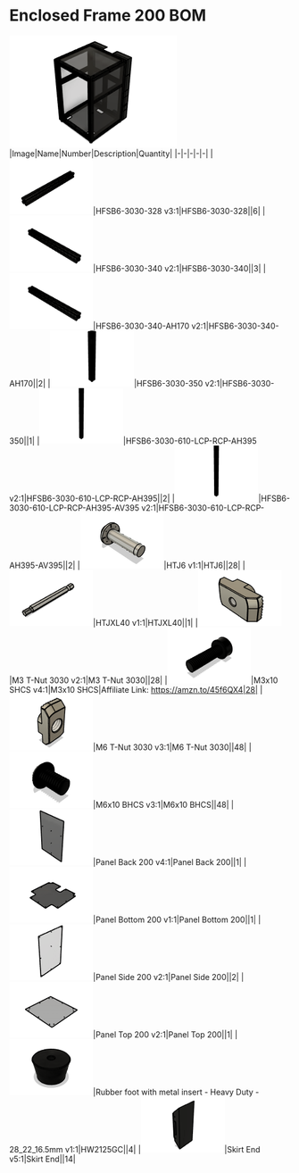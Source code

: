 # Enclosed Frame 200 BOM
![](images/enclosed-frame-200.png)
|Image|Name|Number|Description|Quantity|
|-|-|-|-|-|
|![](images/hfsb6-3030-328.png)|HFSB6-3030-328 v3:1|HFSB6-3030-328||6|
|![](images/hfsb6-3030-340.png)|HFSB6-3030-340 v2:1|HFSB6-3030-340||3|
|![](images/hfsb6-3030-340-ah170.png)|HFSB6-3030-340-AH170 v2:1|HFSB6-3030-340-AH170||2|
|![](images/hfsb6-3030-350.png)|HFSB6-3030-350 v2:1|HFSB6-3030-350||1|
|![](images/hfsb6-3030-610-lcp-rcp-ah395.png)|HFSB6-3030-610-LCP-RCP-AH395 v2:1|HFSB6-3030-610-LCP-RCP-AH395||2|
|![](images/hfsb6-3030-610-lcp-rcp-ah395-av395.png)|HFSB6-3030-610-LCP-RCP-AH395-AV395 v2:1|HFSB6-3030-610-LCP-RCP-AH395-AV395||2|
|![](images/htj6.png)|HTJ6 v1:1|HTJ6||28|
|![](images/htjxl40.png)|HTJXL40 v1:1|HTJXL40||1|
|![](images/m3-t-nut-3030.png)|M3 T-Nut 3030 v2:1|M3 T-Nut 3030||28|
|![](images/m3x10-shcs.png)|M3x10 SHCS v4:1|M3x10 SHCS|Affiliate Link: https://amzn.to/45f6QX4|28|
|![](images/m6-t-nut-3030.png)|M6 T-Nut 3030 v3:1|M6 T-Nut 3030||48|
|![](images/m6x10-bhcs.png)|M6x10 BHCS v3:1|M6x10 BHCS||48|
|![](images/panel-back-200.png)|Panel Back 200 v4:1|Panel Back 200||1|
|![](images/panel-bottom-200.png)|Panel Bottom 200 v1:1|Panel Bottom 200||1|
|![](images/panel-side-200.png)|Panel Side 200 v2:1|Panel Side 200||2|
|![](images/panel-top-200.png)|Panel Top 200 v2:1|Panel Top 200||1|
|![](images/hw2125gc.png)|Rubber foot with metal insert - Heavy Duty - 28_22_16.5mm v1:1|HW2125GC||4|
|![](images/skirt-end.png)|Skirt End v5:1|Skirt End||14|